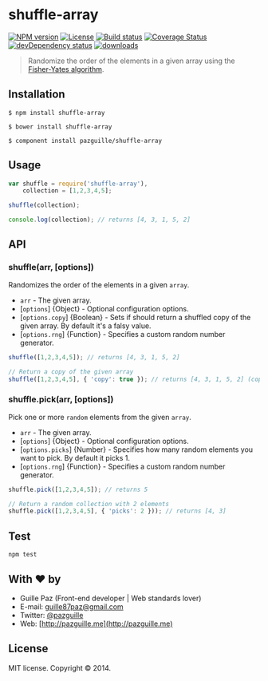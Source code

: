 # shuffle-array

[![NPM version][npm-image]][npm-link] [![License][lic-image]][npm-link] [![Build status][travis-image]][travis-link] [![Coverage Status][coverage-image]][coverage-link] [![devDependency status][devdeps-image]][devdeps-link] [![downloads][dt-image]][npm-link]

> Randomize the order of the elements in a given array using the [Fisher-Yates algorithm](https://en.wikipedia.org/wiki/Fisher%E2%80%93Yates_shuffle).

## Installation

    $ npm install shuffle-array

    $ bower install shuffle-array

    $ component install pazguille/shuffle-array

## Usage
```js
var shuffle = require('shuffle-array'),
    collection = [1,2,3,4,5];

shuffle(collection);

console.log(collection); // returns [4, 3, 1, 5, 2]
```

## API

### shuffle(arr, [options])
Randomizes the order of the elements in a given `array`.
- `arr` - The given array.
- [`options`] {Object} - Optional configuration options.
- [`options.copy`] {Boolean} - Sets if should return a shuffled copy of the given array. By default it's a falsy value.
- [`options.rng`] {Function} - Specifies a custom random number generator.

```js
shuffle([1,2,3,4,5]); // returns [4, 3, 1, 5, 2]

// Return a copy of the given array
shuffle([1,2,3,4,5], { 'copy': true }); // returns [4, 3, 1, 5, 2] (copied)
```

### shuffle.pick(arr, [options])
Pick one or more `random` elements from the given `array`.
- `arr` - The given array.
- [`options`] {Object} - Optional configuration options.
- [`options.picks`] {Number} - Specifies how many random elements you want to pick. By default it picks 1.
- [`options.rng`] {Function} - Specifies a custom random number generator.

```js
shuffle.pick([1,2,3,4,5]); // returns 5

// Return a random collection with 2 elements
shuffle.pick([1,2,3,4,5], { 'picks': 2 })); // returns [4, 3]
```

## Test

    npm test

## With :heart: by
- Guille Paz (Front-end developer | Web standards lover)
- E-mail: [guille87paz@gmail.com](mailto:guille87paz@gmail.com)
- Twitter: [@pazguille](http://twitter.com/pazguille)
- Web: [http://pazguille.me](http://pazguille.me)

## License
MIT license. Copyright © 2014.

[npm-image]: https://img.shields.io/npm/v/shuffle-array.svg
[lic-image]: https://img.shields.io/npm/l/shuffle-array.svg
[npm-link]: https://npmjs.org/package/shuffle-array
[travis-image]: https://img.shields.io/travis/pazguille/shuffle-array.svg
[travis-link]: https://travis-ci.org/pazguille/shuffle-array
[devdeps-image]: https://img.shields.io/david/dev/pazguille/shuffle-array.svg
[devdeps-link]: https://david-dm.org/pazguille/shuffle-array#info=devDependencies
[dt-image]: https://img.shields.io/npm/dt/shuffle-array.svg
[coverage-image]: https://img.shields.io/coveralls/pazguille/shuffle-array.svg
[coverage-link]: https://coveralls.io/github/pazguille/shuffle-array
